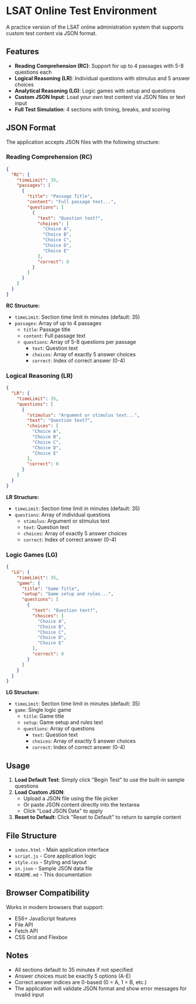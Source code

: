 # LSAT Online Test Environment

A practice version of the LSAT online administration system that supports custom test content via JSON format.

## Features

- **Reading Comprehension (RC)**: Support for up to 4 passages with 5-8 questions each
- **Logical Reasoning (LR)**: Individual questions with stimulus and 5 answer choices
- **Analytical Reasoning (LG)**: Logic games with setup and questions
- **Custom JSON Input**: Load your own test content via JSON files or text input
- **Full Test Simulation**: 4 sections with timing, breaks, and scoring

## JSON Format

The application accepts JSON files with the following structure:

### Reading Comprehension (RC)

```json
{
  "RC": {
    "timeLimit": 35,
    "passages": [
      {
        "title": "Passage Title",
        "content": "Full passage text...",
        "questions": [
          {
            "text": "Question text?",
            "choices": [
              "Choice A",
              "Choice B", 
              "Choice C",
              "Choice D",
              "Choice E"
            ],
            "correct": 0
          }
        ]
      }
    ]
  }
}
```

**RC Structure:**
- `timeLimit`: Section time limit in minutes (default: 35)
- `passages`: Array of up to 4 passages
  - `title`: Passage title
  - `content`: Full passage text
  - `questions`: Array of 5-8 questions per passage
    - `text`: Question text
    - `choices`: Array of exactly 5 answer choices
    - `correct`: Index of correct answer (0-4)

### Logical Reasoning (LR)

```json
{
  "LR": {
    "timeLimit": 35,
    "questions": [
      {
        "stimulus": "Argument or stimulus text...",
        "text": "Question text?",
        "choices": [
          "Choice A",
          "Choice B",
          "Choice C", 
          "Choice D",
          "Choice E"
        ],
        "correct": 0
      }
    ]
  }
}
```

**LR Structure:**
- `timeLimit`: Section time limit in minutes (default: 35)
- `questions`: Array of individual questions
  - `stimulus`: Argument or stimulus text
  - `text`: Question text
  - `choices`: Array of exactly 5 answer choices
  - `correct`: Index of correct answer (0-4)

### Logic Games (LG)

```json
{
  "LG": {
    "timeLimit": 35,
    "game": {
      "title": "Game Title",
      "setup": "Game setup and rules...",
      "questions": [
        {
          "text": "Question text?",
          "choices": [
            "Choice A",
            "Choice B",
            "Choice C",
            "Choice D", 
            "Choice E"
          ],
          "correct": 0
        }
      ]
    }
  }
}
```

**LG Structure:**
- `timeLimit`: Section time limit in minutes (default: 35)
- `game`: Single logic game
  - `title`: Game title
  - `setup`: Game setup and rules text
  - `questions`: Array of questions
    - `text`: Question text
    - `choices`: Array of exactly 5 answer choices
    - `correct`: Index of correct answer (0-4)

## Usage

1. **Load Default Test**: Simply click "Begin Test" to use the built-in sample questions
2. **Load Custom JSON**: 
   - Upload a JSON file using the file picker
   - Or paste JSON content directly into the textarea
   - Click "Load JSON Data" to apply
3. **Reset to Default**: Click "Reset to Default" to return to sample content

## File Structure

- `index.html` - Main application interface
- `script.js` - Core application logic
- `style.css` - Styling and layout
- `in.json` - Sample JSON data file
- `README.md` - This documentation

## Browser Compatibility

Works in modern browsers that support:
- ES6+ JavaScript features
- File API
- Fetch API
- CSS Grid and Flexbox

## Notes

- All sections default to 35 minutes if not specified
- Answer choices must be exactly 5 options (A-E)
- Correct answer indices are 0-based (0 = A, 1 = B, etc.)
- The application will validate JSON format and show error messages for invalid input
